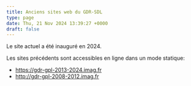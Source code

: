 ```yaml
---
title: Anciens sites web du GDR-SDL
type: page
date: Thu, 21 Nov 2024 13:39:27 +0000
draft: false
---
```


Le site actuel a été inauguré en 2024.

Les sites précédents sont accessibles en ligne dans un mode statique:

  * <https://gdr-gpl-2013-2024.imag.fr>
  * <http://gdr-gpl-2008-2012.imag.fr>


